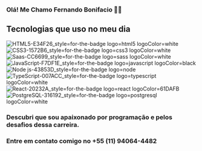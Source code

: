 ### Olá! Me Chamo Fernando Bonifacio 🤙🏿

## Tecnologias que uso no meu dia

![HTML5-E34F26_style=for-the-badge logo=html5 logoColor=white](https://github.com/FeBonifacio/FeBonifacio/assets/103700361/71814928-eb5d-49a6-9977-a39c184cc26e) ![CSS3-1572B6_style=for-the-badge logo=css3 logoColor=white](https://github.com/FeBonifacio/FeBonifacio/assets/103700361/1e2ffe47-4855-41d9-a7cb-f4649e891401) ![Saas-CC6699_style=for-the-badge logo=sass logoColor=white](https://github.com/FeBonifacio/FeBonifacio/assets/103700361/e4dfad65-478e-428d-b928-fb76916ac488) ![JavaScript-F7DF1E_style=for-the-badge logo=javascript logoColor=black](https://github.com/FeBonifacio/FeBonifacio/assets/103700361/f18c161e-9292-43dd-b7c9-36745f652e5b) ![Node js-43853D_style=for-the-badge logo=node](https://github.com/FeBonifacio/FeBonifacio/assets/103700361/d3cb7467-a930-4dfc-b329-c6c600275280) ![TypeScript-007ACC_style=for-the-badge logo=typescript logoColor=white](https://github.com/FeBonifacio/FeBonifacio/assets/103700361/560487ef-4674-4fa8-bf25-20a6a3d62a57) ![React-20232A_style=for-the-badge logo=react logoColor=61DAFB](https://github.com/FeBonifacio/FeBonifacio/assets/103700361/93d8798a-b465-4dbf-b89c-8c2d4fb91dc2) ![PostgreSQL-316192_style=for-the-badge logo=postgresql logoColor=white](https://github.com/FeBonifacio/FeBonifacio/assets/103700361/e786dd87-b8ed-433d-9a4c-7373be0deb6e)

### Descubri que sou apaixonado por programação e pelos desafios dessa carreira.

### Entre em contato comigo no +55 (11) 94064-4482



    
